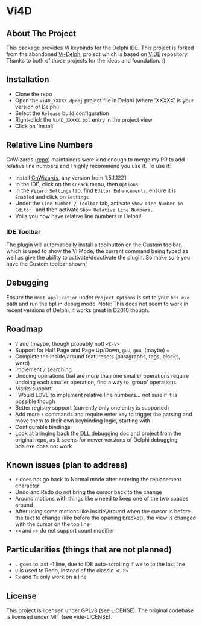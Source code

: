 # Vi4D

## About The Project

This package provides Vi keybinds for the Delphi IDE. This project is forked from the abandoned [Vi-Delphi](https://github.com/Tanikai/vi-delphi) project which is based on [VIDE](https://github.com/petdr/vide) repository.
Thanks to both of those projects for the ideas and foundation. :)

## Installation

- Clone the repo
- Open the `Vi4D_XXXXX.dproj` project file in Delphi (where 'XXXXX' is your version of Delphi)
- Select the `Release` build configuration
- Right-click the `Vi4D_XXXXX.bpl` entry in the project view
- Click on 'Install'

## Relative Line Numbers

CnWizards ([repo](https://github.com/cnpack/cnwizards)) maintainers were kind enough to merge my PR to add relative line numbers and I highly recommend you use it. To use it:

- Install [CnWizards](https://www.cnpack.org/showlist.php?id=39&lang=en), any version from 1.5.1.1221
- In the IDE, click on the `CnPack` menu, then `Options`
- In the `Wizard Settings` tab, find `Editor Enhancements`, ensure it is `Enabled` and click on `Settings`
- Under the `Line Number / Toolbar` tab, activate `Show Line Number in Editor.` and then activate `Show Relative Line Numbers.`
- Voila you now have relative line numbers in Delphi!

### IDE Toolbar

The plugin will automatically install a toolbutton on the Custom toolbar, which is used to show the Vi Mode, the current command being typed as well as give the ability to activate/deactivate the plugin. So make sure you have the Custom toolbar shown!

## Debugging

Ensure the `Host application` under `Project Options` is set to your `bds.exe` path and run the bpl in debug mode.
Note: This does not seem to work in recent versions of Delphi, it works great in D2010 though.

## Roadmap

- `V` and (maybe, though probably not) `<C-V>`
- Support for Half Page and Page Up/Down, `gUU`, `guu`, (maybe) `=`
- Complete the inside/around featuresets (paragraphs, tags, blocks, word)
- Implement `/` searching
- Undoing operations that are more than one smaller operations require undoing each smaller operation, find a way to 'group' operations
- Marks support
- I Would LOVE to implement relative line numbers... not sure if it is possible though
- Better registry support (currently only one entry is supported)
- Add more `:` commands and require enter key to trigger the parsing and move them to their own keybinding logic, starting with `!`
- Configurable bindings
- Look at bringing back the DLL debugging doc and project from the original repo, as it seems for newer versions of Delphi debugging bds.exe does not work

## Known issues (plan to address)

- `r` does not go back to Normal mode after entering the replacement character
- Undo and Redo do not bring the cursor back to the change
- Around motions with things like `w` need to keep one of the two spaces around
- After using some motions like Inside\Around when the cursor is before the text to change (like before the opening bracket), the view is changed with the cursor on the top line
- `<<` and `>>` do not support count modifier

## Particularities (things that are not planned)

- `L` goes to last -1 line, due to IDE auto-scrolling if we to to the last line
- `U` is used to Redo, instead of the classic `<C-R>`
- `Fx` and `Tx` only work on a line

## License

This project is licensed under GPLv3 (see LICENSE).
The original codebase is licensed under MIT (see vide-LICENSE).
